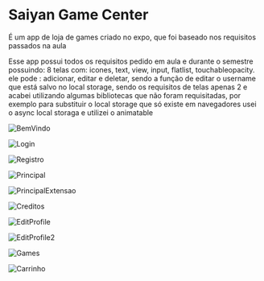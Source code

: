 
<H1>Saiyan Game Center</H1> 

É um app de loja de games criado no expo, que foi baseado nos requisitos passados na aula

Esse app possui todos os requisitos pedido em aula e durante o semestre possuindo: 8 telas com: icones, text, view, input, flatlist, touchableopacity.
ele pode : adicionar, editar e deletar, sendo a função de editar o username que está salvo no local storage,
sendo os requisitos de telas apenas 2 e acabei utilizando algumas bibliotecas que não foram requisitadas, por exemplo para substituir o local storage que só existe em navegadores 
usei o async local storaga e utilizei o animatable 



![BemVindo](https://github.com/GaussKd0/ProjetoFaculdadeReactNative/blob/main/src/assets/GitImage/1.png)

![Login](https://github.com/GaussKd0/ProjetoFaculdadeReactNative/blob/main/src/assets/GitImage/2.png)

![Registro](https://github.com/GaussKd0/ProjetoFaculdadeReactNative/blob/main/src/assets/GitImage/3.png)

![Principal](https://github.com/GaussKd0/ProjetoFaculdadeReactNative/blob/main/src/assets/GitImage/4.png)

![PrincipalExtensao](https://github.com/GaussKd0/ProjetoFaculdadeReactNative/blob/main/src/assets/GitImage/5.png)

![Creditos](https://github.com/GaussKd0/ProjetoFaculdadeReactNative/blob/main/src/assets/GitImage/6.png)

![EditProfile](https://github.com/GaussKd0/ProjetoFaculdadeReactNative/blob/main/src/assets/GitImage/7.png)

![EditProfile2](https://github.com/GaussKd0/ProjetoFaculdadeReactNative/blob/main/src/assets/GitImage/8.png)

![Games](https://github.com/GaussKd0/ProjetoFaculdadeReactNative/blob/main/src/assets/GitImage/9.png)

![Carrinho](https://github.com/GaussKd0/ProjetoFaculdadeReactNative/blob/main/src/assets/GitImage/10.png)

